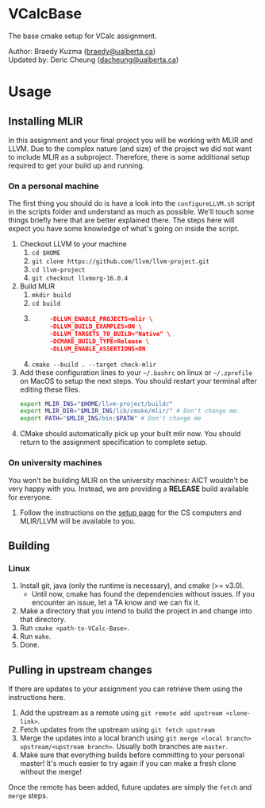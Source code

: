 # VCalcBase
The base cmake setup for VCalc assignment.

Author: Braedy Kuzma (braedy@ualberta.ca)  
Updated by: Deric Cheung (dacheung@ualberta.ca)

# Usage
## Installing MLIR
In this assignment and your final project you will be working with MLIR and LLVM.
Due to the complex nature (and size) of the project we did not want to include
MLIR as a subproject. Therefore, there is some additional setup required to get your
build up and running.

### On a personal machine
The first thing you should do is have a look into the `configureLLVM.sh` script
in the scripts folder and understand as much as possible. We'll touch some
things briefly here that are better explained there. The steps here will expect
you have some knowledge of what's going on inside the script.

  1. Checkout LLVM to your machine
     1. `cd $HOME`
     1. `git clone https://github.com/llvm/llvm-project.git`
     1. `cd llvm-project`
     1. `git checkout llvmorg-16.0.4`
  1. Build MLIR
     1. `mkdir build`
     1. `cd build`
     1. ```cmake -G Ninja ../llvm \
             -DLLVM_ENABLE_PROJECTS=mlir \
             -DLLVM_BUILD_EXAMPLES=ON \
             -DLLVM_TARGETS_TO_BUILD="Native" \
             -DCMAKE_BUILD_TYPE=Release \
             -DLLVM_ENABLE_ASSERTIONS=ON
        ```
     1. `cmake --build . --target check-mlir`
  1. Add these configuration lines to your ``~/.bashrc`` on linux or
     ``~/.zprofile`` on MacOS to setup the next steps. You should restart your
     terminal after editing these files.
      ```bash
      export MLIR_INS="$HOME/llvm-project/build/"
      export MLIR_DIR="$MLIR_INS/lib/cmake/mlir/" # Don't change me.
      export PATH="$MLIR_INS/bin:$PATH" # Don't change me
      ```
  1. CMake should automatically pick up your built mlir now. You should return
     to the assignment specification to complete setup.

### On university machines
You won't be building MLIR on the university machines: AICT wouldn't be very
happy with you. Instead, we are providing a **RELEASE** build available for
everyone.
  1. Follow the instructions on the [setup
     page](https://webdocs.cs.ualberta.ca/~c415/setup/) for the CS computers and
     MLIR/LLVM will be available to you.

## Building
### Linux
  1. Install git, java (only the runtime is necessary), and cmake (>= v3.0).
     - Until now, cmake has found the dependencies without issues. If you
       encounter an issue, let a TA know and we can fix it.
  1. Make a directory that you intend to build the project in and change into
     that directory.
  1. Run `cmake <path-to-VCalc-Base>`.
  1. Run `make`.
  1. Done.

## Pulling in upstream changes
If there are updates to your assignment you can retrieve them using the
instructions here.
  1. Add the upstream as a remote using `git remote add upstream <clone-link>`.
  1. Fetch updates from the upstream using `git fetch upstream`
  1. Merge the updates into a local branch using
     `git merge <local branch> upstream/<upstream branch>`. Usually both
     branches are `master`.
  1. Make sure that everything builds before committing to your personal
     master! It's much easier to try again if you can make a fresh clone
     without the merge!

Once the remote has been added, future updates are simply the `fetch` and
`merge` steps.
